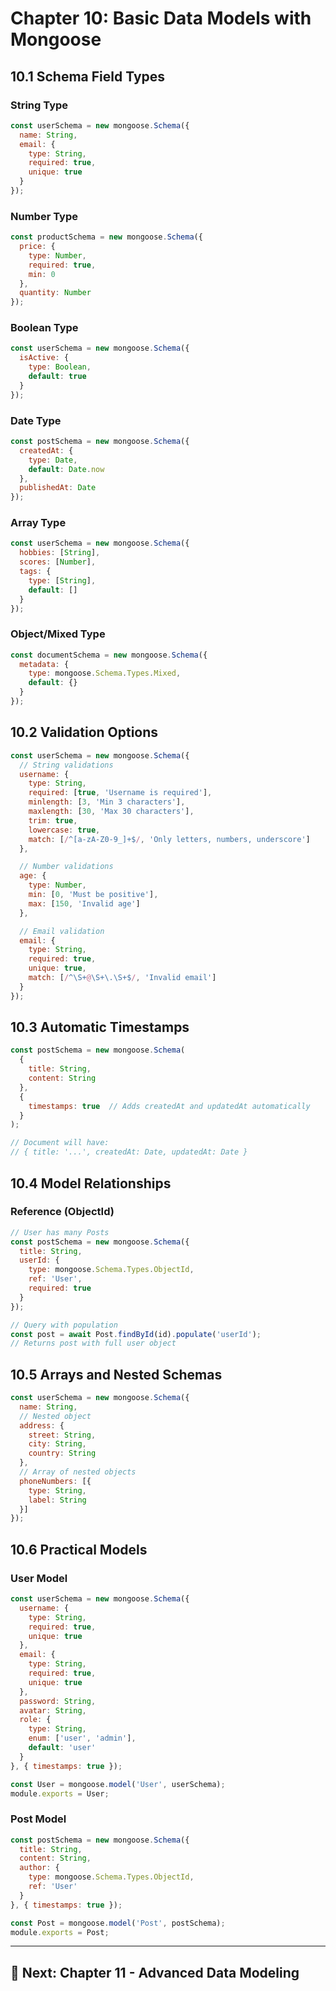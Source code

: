 # Chapter 10: Basic Data Models with Mongoose

## 10.1 Schema Field Types

### String Type

```javascript
const userSchema = new mongoose.Schema({
  name: String,
  email: {
    type: String,
    required: true,
    unique: true
  }
});
```

### Number Type

```javascript
const productSchema = new mongoose.Schema({
  price: {
    type: Number,
    required: true,
    min: 0
  },
  quantity: Number
});
```

### Boolean Type

```javascript
const userSchema = new mongoose.Schema({
  isActive: {
    type: Boolean,
    default: true
  }
});
```

### Date Type

```javascript
const postSchema = new mongoose.Schema({
  createdAt: {
    type: Date,
    default: Date.now
  },
  publishedAt: Date
});
```

### Array Type

```javascript
const userSchema = new mongoose.Schema({
  hobbies: [String],
  scores: [Number],
  tags: {
    type: [String],
    default: []
  }
});
```

### Object/Mixed Type

```javascript
const documentSchema = new mongoose.Schema({
  metadata: {
    type: mongoose.Schema.Types.Mixed,
    default: {}
  }
});
```

## 10.2 Validation Options

```javascript
const userSchema = new mongoose.Schema({
  // String validations
  username: {
    type: String,
    required: [true, 'Username is required'],
    minlength: [3, 'Min 3 characters'],
    maxlength: [30, 'Max 30 characters'],
    trim: true,
    lowercase: true,
    match: [/^[a-zA-Z0-9_]+$/, 'Only letters, numbers, underscore']
  },

  // Number validations
  age: {
    type: Number,
    min: [0, 'Must be positive'],
    max: [150, 'Invalid age']
  },

  // Email validation
  email: {
    type: String,
    required: true,
    unique: true,
    match: [/^\S+@\S+\.\S+$/, 'Invalid email']
  }
});
```

## 10.3 Automatic Timestamps

```javascript
const postSchema = new mongoose.Schema(
  {
    title: String,
    content: String
  },
  {
    timestamps: true  // Adds createdAt and updatedAt automatically
  }
);

// Document will have:
// { title: '...', createdAt: Date, updatedAt: Date }
```

## 10.4 Model Relationships

### Reference (ObjectId)

```javascript
// User has many Posts
const postSchema = new mongoose.Schema({
  title: String,
  userId: {
    type: mongoose.Schema.Types.ObjectId,
    ref: 'User',
    required: true
  }
});

// Query with population
const post = await Post.findById(id).populate('userId');
// Returns post with full user object
```

## 10.5 Arrays and Nested Schemas

```javascript
const userSchema = new mongoose.Schema({
  name: String,
  // Nested object
  address: {
    street: String,
    city: String,
    country: String
  },
  // Array of nested objects
  phoneNumbers: [{
    type: String,
    label: String
  }]
});
```

## 10.6 Practical Models

### User Model

```javascript
const userSchema = new mongoose.Schema({
  username: {
    type: String,
    required: true,
    unique: true
  },
  email: {
    type: String,
    required: true,
    unique: true
  },
  password: String,
  avatar: String,
  role: {
    type: String,
    enum: ['user', 'admin'],
    default: 'user'
  }
}, { timestamps: true });

const User = mongoose.model('User', userSchema);
module.exports = User;
```

### Post Model

```javascript
const postSchema = new mongoose.Schema({
  title: String,
  content: String,
  author: {
    type: mongoose.Schema.Types.ObjectId,
    ref: 'User'
  }
}, { timestamps: true });

const Post = mongoose.model('Post', postSchema);
module.exports = Post;
```

---

## 🎯 Next: Chapter 11 - Advanced Data Modeling
